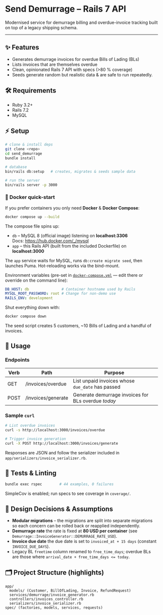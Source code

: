 # Send Demurrage – Rails 7 API

Modernised service for demurrage billing and overdue-invoice tracking built on top of a legacy shipping schema.

---

## ✨ Features
* Generates demurrage invoices for overdue Bills of Lading (BLs)
* Lists invoices that are themselves overdue
* Clean, opinionated Rails 7 API with specs (>80 % coverage)
* Seeds generate random but realistic data & are safe to run repeatedly.

## 🛠 Requirements
* Ruby 3.2+
* Rails 7.2
* MySQL 

## ⚡ Setup
```bash
# clone & install deps
git clone <repo>
cd send_demurrage
bundle install

# database
bin/rails db:setup   # creates, migrates & seeds sample data

# run the server
bin/rails server -p 3000
```

### 🐳 Docker quick-start
If you prefer containers you only need **Docker** & **Docker Compose**:
```bash
docker compose up --build
```
The compose file spins up:
* `db` – MySQL 8 (official image) listening on **localhost:3306**  
  Docs: https://hub.docker.com/_/mysql
* `app` – this Rails API (built from the included Dockerfile) on **localhost:3000**

The `app` service waits for MySQL, runs `db:create migrate seed`, then launches Puma. Hot-reloading works via the bind-mount.

Environment variables (pre-set in [`docker-compose.yml`](./docker-compose.yml) — edit there or override on the command line):
```yaml
DB_HOST: db               # Container hostname used by Rails
MYSQL_ROOT_PASSWORD: root # Change for non-demo use
RAILS_ENV: development
```
Shut everything down with:
```bash
docker compose down
```


The seed script creates 5 customers, ~10 Bills of Lading and a handful of invoices.

## 🚀 Usage
### Endpoints
| Verb | Path                | Purpose                               |
|------|---------------------|---------------------------------------|
| GET  | /invoices/overdue   | List unpaid invoices whose `due_date` has passed |
| POST | /invoices/generate  | Generate demurrage invoices for BLs overdue *today* |

### Sample `curl`
```bash
# List overdue invoices
curl -s http://localhost:3000/invoices/overdue
```

```bash
# Trigger invoice generation
curl -X POST http://localhost:3000/invoices/generate
```

Responses are JSON and follow the serializer included in `app/serializers/invoice_serializer.rb`.

## 🧪 Tests & Linting
```bash
bundle exec rspec        # 44 examples, 0 failures
```
SimpleCov is enabled; run specs to see coverage in `coverage/`.

## 🤔 Design Decisions & Assumptions
* **Modular migrations** – the migrations are split into separate migrations so each concern can be rolled back or reapplied independently.
* **Demurrage rate** the rate is fixed at **80 USD per container** (see `Demurrage::InvoiceGenerator::DEMURRAGE_RATE_USD`).
* **Invoice due date** the due date is set to `invoiced_at + 15 days` (constant `INVOICE_DUE_DAYS`).
* Legacy BL `freetime` column renamed to `free_time_days`; overdue BLs are those where `arrival_date + free_time_days <= today`.

## 🗂 Project Structure (highlights)
```
app/
  models/ (Customer, BillOfLading, Invoice, RefundRequest)
  services/demurrage/invoice_generator.rb
  controllers/invoices_controller.rb
  serializers/invoice_serializer.rb
spec/ (factories, models, services, requests)
```


